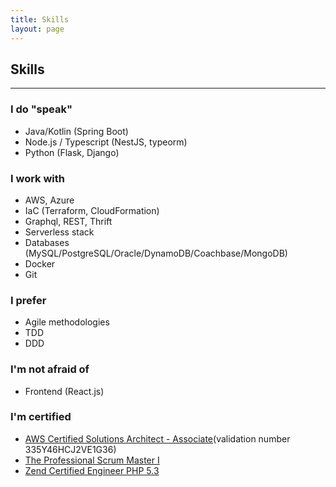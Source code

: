 ```yaml
---
title: Skills
layout: page
---
```


## Skills

---

### I do "speak"

-   Java/Kotlin (Spring Boot)
-   Node.js / Typescript (NestJS, typeorm)
-   Python (Flask, Django)

### I work with

-   AWS, Azure
-   IaC (Terraform, CloudFormation)
-   Graphql, REST, Thrift
-   Serverless stack
-   Databases (MySQL/PostgreSQL/Oracle/DynamoDB/Coachbase/MongoDB)
-   Docker
-   Git

### I prefer

-   Agile methodologies
-   TDD
-   DDD

### I'm not afraid of

-   Frontend (React.js)

### I'm certified

-   [AWS Certified Solutions Architect - Associate](https://aw.certmetrics.com/amazon/public/verification.aspx)(validation number 335Y46HCJ2VE1G36)
-   [The Professional Scrum Master I](https://www.scrum.org/certificates/524094)
-   [Zend Certified Engineer PHP 5.3](http://www.zend.com/en/yellow-pages/ZEND021374)
